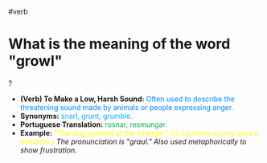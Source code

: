 #verb

# What is the meaning of the word "growl"
?
* **(Verb) To Make a Low, Harsh Sound:** <span style="color:rgb(0, 132, 255)">Often used to describe the threatening sound made by animals or people expressing anger.</span>
* **Synonyms:** <span style="color:rgb(0, 176, 240)">snarl, grunt, grumble.</span>
* **Portuguese Translation:** <span style="color:rgb(0, 176, 80)">rosnar, resmungar.</span>
* **Example:** <span style="color:rgb(255, 255, 0)">"The dog growled at the stranger." (O cachorro rosnou para o estranho.)</span>
*The pronunciation is "ɡraʊl." Also used metaphorically to show frustration.*
<!--SR:!2025-07-24,16,290-->
